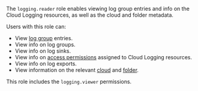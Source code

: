 The `logging.reader` role enables viewing log group entries and info on the Cloud Logging resources, as well as the cloud and folder metadata.

Users with this role can:
* View [log group](../../logging/concepts/log-group.md) entries.
* View info on log groups.
* View info on log sinks.
* View info on [access permissions](../../iam/concepts/access-control/index.md) assigned to Cloud Logging resources.
* View info on log exports.
* View information on the relevant [cloud](../../resource-manager/concepts/resources-hierarchy.md#cloud) and [folder](../../resource-manager/concepts/resources-hierarchy.md#folder).

This role includes the `logging.viewer` permissions.
